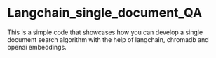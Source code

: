 # Langchain_single_document_QA
This is a simple code that showcases how you can develop a single document search algorithm with the help of langchain, chromadb and openai embeddings.
